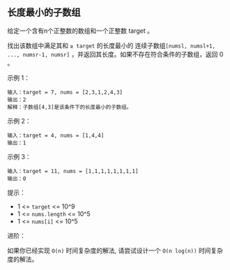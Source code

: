 ## 长度最小的子数组

给定一个含有n个正整数的数组和一个正整数 target 。

找出该数组中满足其和 `≥ target` 的长度最小的 连续子数组`[numsl, numsl+1, ..., numsr-1, numsr]` ，并返回其长度。如果不存在符合条件的子数组，返回 0 。



示例 1：

```
输入：target = 7, nums = [2,3,1,2,4,3]
输出：2
解释：子数组[4,3]是该条件下的长度最小的子数组。
```

示例 2：

```
输入：target = 4, nums = [1,4,4]
输出：1
```

示例 3：

```
输入：target = 11, nums = [1,1,1,1,1,1,1,1]
输出：0
```

提示：

* 1 <= `target` <= 10^9
* 1 <= `nums.length` <= 10^5
* 1 <= `nums[i]` <= 10^5


进阶：

如果你已经实现 `O(n)` 时间复杂度的解法, 请尝试设计一个 `O(n log(n))` 时间复杂度的解法。
